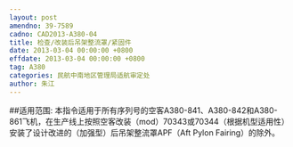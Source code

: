 ```yaml
---
layout: post
amendno: 39-7589
cadno: CAD2013-A380-04
title: 检查/改装后吊架整流罩/紧固件
date: 2013-03-04 00:00:00 +0800
effdate: 2013-03-04 00:00:00 +0800
tag: A380
categories: 民航中南地区管理局适航审定处
author: 朱江
---
```


##适用范围:
本指令适用于所有序列号的空客A380-841、A380-842和A380-861飞机，在生产线上按照空客改装（mod）70343或70344（根据机型适用性）安装了设计改进的（加强型）后吊架整流罩APF（Aft Pylon Fairing）的除外。


